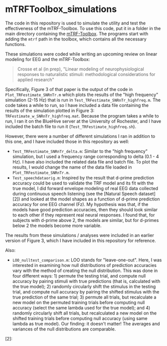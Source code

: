 # mTRFToolbox_simulations

The code in this repository is used to simulate the utility and test the effectiveness of the mTRF-Toolbox. To use this code, put it in a folder in the main directory containing the [mTRF-Toolbox][1]. The programs start with adding the `mtrf` path in the toolbox, which contains all the necessary functions.

These simulations were coded while writing an upcoming review on linear modeling for EEG and the mTRF-Toolbox:

> Crosse et al (in prep), "Linear modeling of neurophysiological responses to naturalistic stimuli: methodological considerations for applied research"

Specifically, Figure 3 of that paper is the output of the code in `Plot_TRFestimate_SNRnTr.m` which plots the results of the "high frequency" simulation (2-15 Hz) that is run in `Test_TRFestimate_SNRnTr_highfreq.m`. The code takes a while to run, so I have included a data file containing the results of the simulation plotted in Figure 3: `TRFestimate_w_SNRnTr_highfreq.mat`. Because the program takes a while to run, I ran it on the BlueHive server at the University of Rochester, and I have included the batch file to run it (`Test_TRFestimate_highfreq.sh`).

However, there were a number of different simulations I ran in addition to this one, and I have included those in this repository as well:

* `Test_TRFestimate_SNRnTr_delta.m`: Similar to the "high frequency" simulation, but I used a frequency range corresponding to delta (0.1 - 4 Hz). I have also included the related data file and batch file. To plot the results, I would change the name of the data file loaded in `Plot_TRFestimate_SNRnTr.m`.
* `Test_speechdataorig.m`: Inspired by the result that d-prime prediction accuracy could be used to validate the TRF model and its fit with the true model, I did forward envelope modeling of real EEG data collected during continuous speech listening (see the [Natural Speech dataset][2]) and looked at the model shapes as a function of d-prime prediction accuracy for one EEG channel (Fz). My hypothesis was that, if the models have good prediction accuracies, then they should look similar to each other if they represent real neural responses. I found that, for subjects with d-prime above 2, the models are similar, but for d-primes below 2 the models become more variable.

The results from these simulations / analyses were included in an earlier version of Figure 3, which I have included in this repository for reference.

Also:

* `LOO_nulltest_comparison.m`: LOO stands for "leave-one-out". Here, I was interested in examining how null distributions of prediction accuracies vary with the method of creating the null distribution. This was done in four different ways: 1) permute the testing trial, and compute null accuracy by pairing stimuli with true predictions (that is, calculated with the true model); 2) randomly circularly shift the stimulus in the testing trial, and compute null accuracy by pairing the shifted stimulus with the true prediction of the same trial; 3) permute all trials, but recalculate a new model on the permuted training trials before computing null accuracy (select the same lambda used for the true model); and 4) randomly circularly shift all trials, but recalculated a new model on the shifted training trials before computing null accuracy (using same lambda as true model). Our finding: it doesn't matter! The averages and variances of the null distributions are  comparable.

[1]: https://github.com/mickcrosse/mTRF-Toolbox
[2]:
